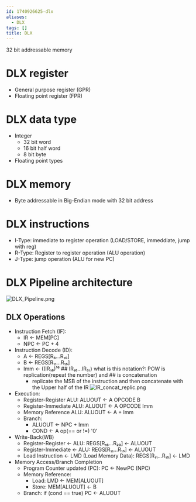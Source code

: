 ```yaml
---
id: 1740926625-dlx
aliases:
  - DLX
tags: []
title: DLX
---
```

32 bit addressable memory
# DLX register 
  - General purpose register (GPR)
  - Floating point register (FPR)

# DLX data type 
  - Integer 
      - 32 bit word
      - 16 bit half word
      - 8  bit byte
  - Floating point types

# DLX memory
  - Byte addressable in Big-Endian mode with 32 bit address

# DLX instructions 
  - I-Type: immediate to register operation (LOAD/STORE, immeddiate, jump with reg)
  - R-Type: Register to register operation (ALU operation) 
  - J-Type: jump operation (ALU for new PC)

# DLX Pipeline architecture
 ![DLX_Pipeline.png](assets/imgs/DLX_Pipeline.png)
 ## DLX Operations
 - Instruction Fetch (IF):
     - IR <- MEM\[PC\]
     - NPC <- PC + 4
 - Instruction Decode (ID):
     - A <- REGS\[R₆...R₁₀\] 
     - B <- REGS\[R₁₁...R₁₅\]
     - Imm <- ((IR₁₆)¹⁶ ## IR₁₆...IR₃₁) what is this notation?: POW is replication(repeat the number) and ## is concatenation
         - replicate the MSB of the instruction and then concatenate with the Upper half of the IR
         ![IR_concat_replic.png](assets/imgs/IR_concat_replic.png)
 - Execution: 
     - Register-Register ALU: ALUOUT <- A OPCODE B
     - Register-Immediate ALU: ALUOUT <- A OPCODE Imm
     - Memory Reference ALU: ALUOUT <- A + Imm
     - Branch:
         - ALUOUT <- NPC + Imm
         - COND <- A op(== or !=) '0'
 - Write-Back(WB)
     - Register-Register <- ALU: REGS\[R₁₆...R₂₀\] <- ALUOUT
     - Register-Immediate <- ALU: REGS\[R₁₁...R₁₅\] <- ALUOUT
     - Load Instruction <- LMD (Load Memory Data): REGS\[R₁₁...R₁₅\] <- LMD
 - Memory Access/Branch Completion 
     - Program Counter updated (PC): PC <- NewPC (NPC)
     - Memory Reference:  
        - Load: LMD <- MEM\[ALUOUT\]
        - Store: MEM\[ALUOUT\] <- B
     - Branch: if (cond == true) PC <- ALUOUT

